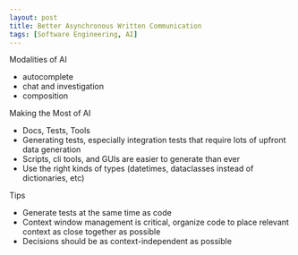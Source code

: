 ```yaml
---
layout: post
title: Better Asynchronous Written Communication
tags: [Software Engineering, AI]
---
```

<script> 
  (function(i,s,o,g,r,a,m){i['GoogleAnalyticsObject']=r;i[r]=i[r]||function(){
  (i[r].q=i[r].q||[]).push(arguments)},i[r].l=1*new Date();a=s.createElement(o),
  m=s.getElementsByTagName(o)[0];a.async=1;a.src=g;m.parentNode.insertBefore(a,m)
  })(window,document,'script','https://www.google-analytics.com/analytics.js','ga');

  ga('create', 'UA-82391879-1', 'auto');
  ga('send', 'pageview');

</script>


Modalities of AI
- autocomplete
- chat and investigation
- composition

Making the Most of AI
- Docs, Tests, Tools
- Generating tests, especially integration tests that require lots of upfront data generation
- Scripts, cli tools, and GUIs are easier to generate than ever
- Use the right kinds of types (datetimes, dataclasses instead of dictionaries, etc)

Tips
- Generate tests at the same time as code
- Context window management is critical, organize code to place relevant context as close together as possible
- Decisions should be as context-independent as possible
